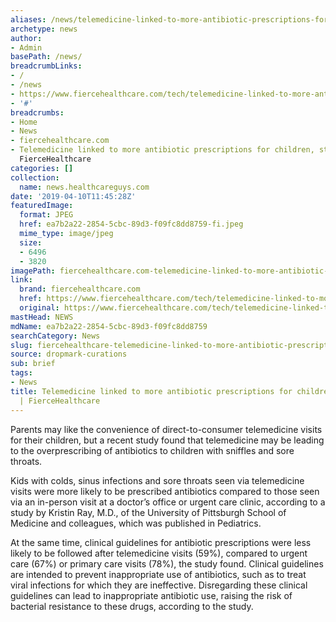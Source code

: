 ```yaml
---
aliases: /news/telemedicine-linked-to-more-antibiotic-prescriptions-for-children-study-finds-fiercehealthcare
archetype: news
author:
- Admin
basePath: /news/
breadcrumbLinks:
- /
- /news
- https://www.fiercehealthcare.com/tech/telemedicine-linked-to-more-antibiotic-prescriptions-for-children-study-finds
- '#'
breadcrumbs:
- Home
- News
- fiercehealthcare.com
- Telemedicine linked to more antibiotic prescriptions for children, study finds |
  FierceHealthcare
categories: []
collection:
  name: news.healthcareguys.com
date: '2019-04-10T11:45:28Z'
featuredImage:
  format: JPEG
  href: ea7b2a22-2854-5cbc-89d3-f09fc8dd8759-fi.jpeg
  mime_type: image/jpeg
  size:
  - 6496
  - 3820
imagePath: fiercehealthcare.com-telemedicine-linked-to-more-antibiotic-prescriptions-for-children-study-finds-fiercehealthcare
link:
  brand: fiercehealthcare.com
  href: https://www.fiercehealthcare.com/tech/telemedicine-linked-to-more-antibiotic-prescriptions-for-children-study-finds
  original: https://www.fiercehealthcare.com/tech/telemedicine-linked-to-more-antibiotic-prescriptions-for-children-study-finds
mastHead: NEWS
mdName: ea7b2a22-2854-5cbc-89d3-f09fc8dd8759
searchCategory: News
slug: fiercehealthcare-telemedicine-linked-to-more-antibiotic-prescriptions-for-children-study-finds-fiercehealthcare
source: dropmark-curations
sub: brief
tags:
- News
title: Telemedicine linked to more antibiotic prescriptions for children, study finds
  | FierceHealthcare
---
```


Parents may like the convenience of direct-to-consumer telemedicine visits for their children, but a recent study found that telemedicine may be leading to the overprescribing of antibiotics to children with sniffles and sore throats.

Kids with colds, sinus infections and sore throats seen via telemedicine visits were more likely to be prescribed antibiotics compared to those seen via an in-person visit at a doctor’s office or urgent care clinic, according to a study by Kristin Ray, M.D., of the University of Pittsburgh School of Medicine and colleagues, which was published in Pediatrics.

At the same time, clinical guidelines for antibiotic prescriptions were less likely to be followed after telemedicine visits (59%), compared to urgent care (67%) or primary care visits (78%), the study found. Clinical guidelines are intended to prevent inappropriate use of antibiotics, such as to treat viral infections for which they are ineffective. Disregarding these clinical guidelines can lead to inappropriate antibiotic use, raising the risk of bacterial resistance to these drugs, according to the study.